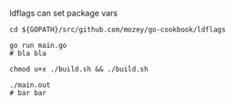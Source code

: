 ldflags can set package vars

    cd ${GOPATH}/src/github.com/mozey/go-cookbook/ldflags
    
    go run main.go
    # bla bla
    
    chmod u+x ./build.sh && ./build.sh
    
    ./main.out
    # bar bar
    
